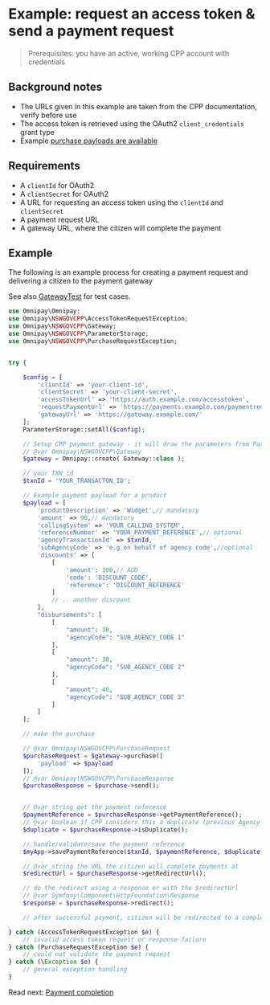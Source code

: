 # Example: request an access token & send a payment request

> Prerequisites: you have an active, working CPP account with credentials

## Background notes

- The URLs given in this example are taken from the CPP documentation, verify before use
- The access token is retrieved using the OAuth2 `client_credentials` grant type
- Example [purchase payloads are available](https://documenter.getpostman.com/view/7222098/SzfCSkTn?version=latest#9e9d6f24-2d16-4e70-85b1-f4caed287805)

## Requirements

+ A `clientId` for OAuth2
+ A `clientSecret` for OAuth2
+ A URL for requesting an access token using the `clientId` and `clientSecret`
+ A payment request URL
+ A gateway URL, where the citizen will complete the payment

## Example

The following is an example process for creating a payment request and delivering a citizen to the payment gateway

See also [GatewayTest](../../tests/GatewayTest.php) for test cases.

```php
use Omnipay\Omnipay;
use Omnipay\NSWGOVCPP\AccessTokenRequestException;
use Omnipay\NSWGOVCPP\Gateway;
use Omnipay\NSWGOVCPP\ParameterStorage;
use Omnipay\NSWGOVCPP\PurchaseRequestException;


try {

    $config = [
        'clientId' => 'your-client-id',
        'clientSecret' => 'your-client-secret',
        'accessTokenUrl' => 'https://auth.example.com/accesstoken',
        'requestPaymentUrl' => 'https://payments.example.com/paymentrequest',
        'gatewayUrl' => 'https://gateway.example.com/'
    ];
    ParameterStorage::setAll($config);

    // Setup CPP payment gateway - it will draw the parameters from ParameterStorage automatically
    // @var Omnipay\NSWGOVCPP\Gateway
    $gateway = Omnipay::create( Gateway::class );

    // your TXN id
    $txnId = 'YOUR_TRANSACTON_ID';

    // Example payment payload for a product
    $payload = [
        'productDescription' => 'Widget',// mandatory
        'amount' => 90,// mandatory
        'callingSystem' => 'YOUR_CALLING_SYSTEM',
        'referenceNumber' => 'YOUR_PAYMENT_REFERENCE',// optional
        'agencyTransactionId' => $txnId,
        'subAgencyCode' => 'e.g on behalf of agency code',//optional
        'discounts' => [
            [
                'amount': 100,// AUD
                'code': 'DISCOUNT_CODE',
                'reference': 'DISCOUNT_REFERENCE'
            ]
            // .. another discount
        ],
        "disbursements": [
            [
                "amount": 30,
                "agencyCode": "SUB_AGENCY_CODE 1"
            ],
            [
                "amount": 30,
                "agencyCode": "SUB_AGENCY_CODE 2"
            ],
            [
                "amount": 40,
                "agencyCode": "SUB_AGENCY_CODE 3"
            ]
        ]
    ];

    // make the purchase

    // @var Omnipay\NSWGOVCPP\PurchaseRequest
    $purchaseRequest = $gateway->purchase([
        'payload' => $payload
    ]);
    // @var Omnipay\NSWGOVCPP\PurchaseResponse
    $purchaseResponse = $purchase->send();


    // @var string get the payment reference
    $paymentReference = $purchaseResponse->getPaymentReference();
    // @var boolean if CPP considers this a duplicate (previous Agency TXN ID) this will be true
    $duplicate = $purchaseResponse->isDuplicate();

    // handle/validate/save the payment reference
    $myApp->savePaymentReference($txnId, $paymentReference, $duplicate);

    // @var string the URL the citizen will complete payments at
    $redirectUrl = $purchaseResponse->getRedirectUrl();

    // do the redirect using a response or with the $redirectUrl
    // @var Symfony\Component\HttpFoundation\Response
    $response = $purchaseResponse->redirect();

    // after successful payment, citizen will be redirected to a completion URL

} catch (AccessTokenRequestException $e) {
    // invalid access token request or response failure
} catch (PurchaseRequestException $e) {
    // could not validate the payment request
} catch (\Exception $e) {
    // general exception handling
}
```

Read next: [Payment completion](./003_payment_competion.md)
